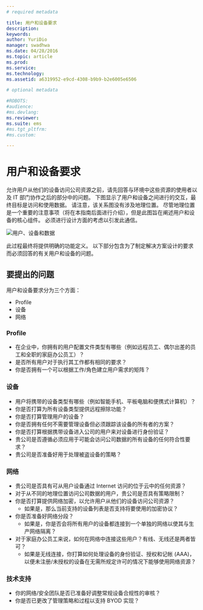 ```yaml
---
# required metadata

title: 用户和设备要求
description:
keywords:
author: YuriDio
manager: swadhwa
ms.date: 04/28/2016
ms.topic: article
ms.prod:
ms.service:
ms.technology:
ms.assetid: a6319952-e9cd-4308-b9b9-b2e6005e6506

# optional metadata

#ROBOTS:
#audience:
#ms.devlang:
ms.reviewer: 
ms.suite: ems
#ms.tgt_pltfrm:
#ms.custom:

---
```


# 用户和设备要求

允许用户从他们的设备访问公司资源之前，请先回答与环境中这些资源的使用者以及 IT 部门协作之后的部分中的问题。 下图显示了用户和设备之间进行的交互，最终目标是访问和使用数据。 请注意，该关系图没有涉及地理位置。 尽管地理位置是一个重要的注意事项（将在本指南后面进行介绍），但是此图旨在阐述用户和设备的核心组件。 必须进行设计方面的考虑以引发此通信。

![用户、设备和数据](./media/BYOD_Figure2.png)

此过程最终将提供明确的功能定义。 以下部分包含为了制定解决方案设计的要求而必须回答的有关用户和设备的问题。

## 要提出的问题

用户和设备要求分为三个方面：

- Profile
- 设备
- 网络

### Profile

- 在企业中，你拥有的用户配置文件类型有哪些（例如远程员工、偶尔出差的员工和全职的家庭办公员工）？
- 是否所有用户对于执行其工作都有相同的要求？
- 你是否拥有一个可以根据工作/角色建立用户需求的矩阵？


### 设备

- 用户将携带的设备类型有哪些（例如智能手机、平板电脑和便携式计算机）？
- 你是否打算为所有设备类型提供远程擦除功能？
- 你是否打算管理用户的设备？
- 你是否拥有任何不需要管理设备但必须跟踪该设备的所有者的方案？
- 你是否打算根据携带设备进入公司的用户来对设备进行身份验证？
- 贵公司是否遵循必须应用于可能会访问公司数据的所有设备的任何符合性要求？
- 贵公司是否准备好用于处理被盗设备的策略？

### 网络

- 贵公司是否具有可从用户设备通过 Internet 访问的位于云中的任何资源？
- 对于从不同的地理位置访问公司数据的用户，贵公司是否具有策略限制？
- 你是否打算提供网络加密，以允许用户从他们的设备访问公司资源？
    - 如果是，那么当前支持的设备列表是否支持将要使用的加密协议？
- 你是否准备好网络分段？
    - 如果是，你是否会将所有用户的设备都连接到一个单独的网络以使其与生产网络隔离？
- 对于家庭办公员工来说，如何在网络中连接这些用户？有线、无线还是两者皆可？
    - 如果是无线连接，你打算如何处理设备的身份验证、授权和记帐 (AAA)，以便未注册/未授权的设备在无需所规定许可的情况下能够使用网络资源？

### 技术支持
- 你的网络/安全团队是否已准备好调整常规设备合规性的审核？
- 你是否已更改了管理策略和过程以支持 BYOD 实现？



<!--HONumber=May16_HO1-->



